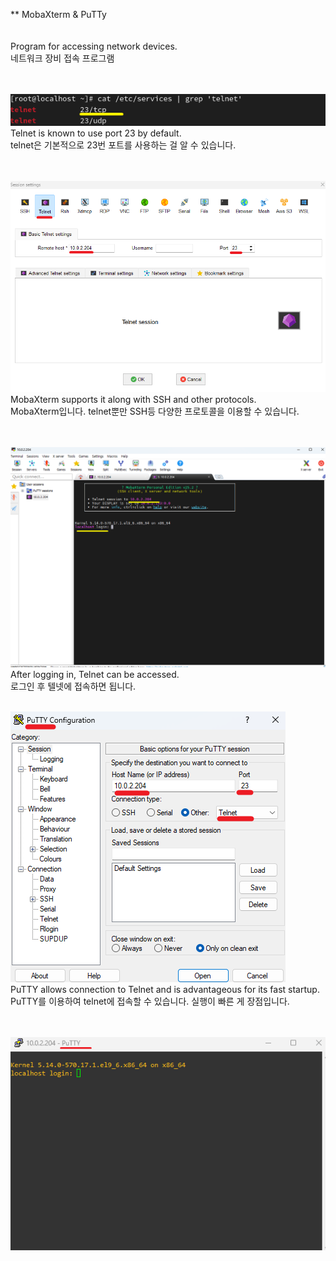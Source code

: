 ** MobaXterm & PuTTy<br>
<br>
<br>
Program for accessing network devices.<br>
네트워크 장비 접속 프로그램<br>
<br>
<br>


![image break](../Pictur/step1/telnet11.png)<br>
Telnet is known to use port 23 by default.<br>
telnet은 기본적으로 23번 포트를 사용하는 걸 알 수 있습니다.<br>
<br>
<br>


![image break](../Pictur/step1/telnet12.png)<br>
MobaXterm supports it along with SSH and other protocols.<br>
MobaXterm입니다. telnet뿐만 SSH등 다양한 프로토콜을 이용할 수 있습니다. <br>
<br>
<br>

![image break](../Pictur/step1/telnet13.png)<br>
After logging in, Telnet can be accessed.<br>
로그인 후 텔넷에 접속하면 됩니다. <br>
<br>

![image break](../Pictur/step1/telnet14.png)<br>
PuTTY allows connection to Telnet and is advantageous for its fast startup.<br>
PuTTY를 이용하여 telnet에 접속할 수 있습니다. 실행이 빠른 게 장점입니다.<br>
<br>
<br>


![image break](../Pictur/step1/telnet15.png)<br>



